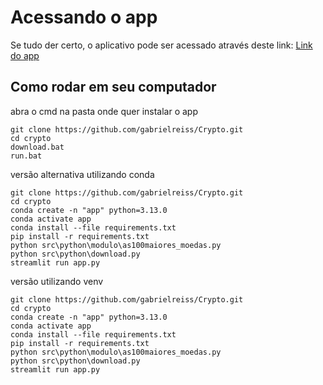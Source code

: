 # Acessando o app

Se tudo der certo, o aplicativo pode ser acessado através deste link: [Link do app](https://gabrielreiss-crypto-app-98revn.streamlit.app/)

## Como rodar em seu computador

abra o cmd na pasta onde quer instalar o app
```
git clone https://github.com/gabrielreiss/Crypto.git
cd crypto
download.bat
run.bat
```

versão alternativa utilizando conda

```
git clone https://github.com/gabrielreiss/Crypto.git
cd crypto
conda create -n "app" python=3.13.0
conda activate app
conda install --file requirements.txt
pip install -r requirements.txt
python src\python\modulo\as100maiores_moedas.py
python src\python\download.py
streamlit run app.py
```

versão utilizando venv

```
git clone https://github.com/gabrielreiss/Crypto.git
cd crypto
conda create -n "app" python=3.13.0
conda activate app
conda install --file requirements.txt
pip install -r requirements.txt
python src\python\modulo\as100maiores_moedas.py
python src\python\download.py
streamlit run app.py
```
